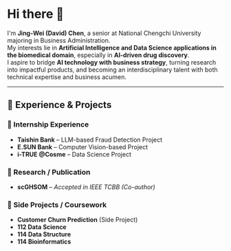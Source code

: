 # Hi there 👋

I'm **Jing-Wei (David) Chen**, a senior at National Chengchi University majoring in Business Administration.  
My interests lie in **Artificial Intelligence and Data Science applications in the biomedical domain**, especially in **AI-driven drug discovery**.  
I aspire to bridge **AI technology with business strategy**, turning research into impactful products, and becoming an interdisciplinary talent with both technical expertise and business acumen.  

---

## 🔬 Experience & Projects

### 💼 Internship Experience
- **Taishin Bank** – LLM-based Fraud Detection Project  
- **E.SUN Bank** – Computer Vision-based Project  
- **i-TRUE @Cosme** – Data Science Project  

### 📖 Research / Publication
- **scGHSOM** – *Accepted in IEEE TCBB (Co-author)*  

### 🚀 Side Projects / Coursework
- **Customer Churn Prediction** (Side Project)  
- **112 Data Science**  
- **114 Data Structure**  
- **114 Bioinformatics**  

